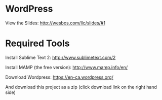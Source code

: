 WordPress
=========

View the Slides: http://wesbos.com/llc/slides/#1

Required Tools
==============

Install Sublime Text 2: http://www.sublimetext.com/2

Install MAMP (the free version): http://www.mamp.info/en/ 

Download Wordpress: https://en-ca.wordpress.org/

And download this project as a zip (click download link on the right hand side)


